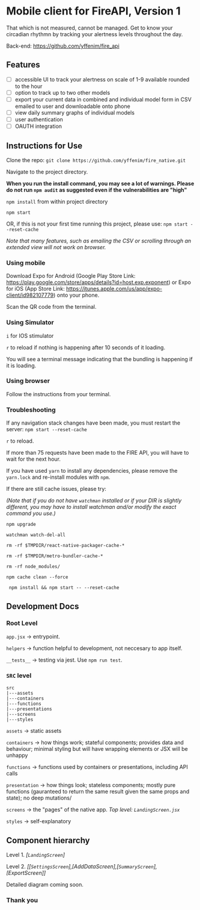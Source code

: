 # Mobile client for FireAPI, Version 1

That which is not measured, cannot be managed. Get to know your circadian rhythmn by tracking your alertness levels throughout the day. 

Back-end: https://github.com/yffenim/fire_api

## Features

- [ ] accessible UI to track your alertness on scale of 1-9 available rounded to the hour
- [ ] option to track up to two other models
- [ ] export your current data in combined and individual model form in CSV emailed to user and downloadable onto phone
- [ ] view daily summary graphs of individual models
- [ ] user authentication 
- [ ] OAUTH integration 

## Instructions for Use

Clone the repo: `git clone https://github.com/yffenim/fire_native.git`

Navigate to the project directory.

**When you run the install command, you may see a lot of warnings. Please do not run `npm audit` as suggested even if the vulnerabilities are "high"**

`npm install` from within project directory

`npm start`

OR, if this is not your first time running this project, please use: `npm start --reset-cache`

*Note that many features, such as emailing the CSV or scrolling through an extended view will _not_ work on browser.*

### Using mobile

Download Expo for Android (Google Play Store Link: https://play.google.com/store/apps/details?id=host.exp.exponent) or Expo for iOS (App Store Link: https://itunes.apple.com/us/app/expo-client/id982107779) onto your phone.

Scan the QR code from the terminal.

### Using Simulator

`i` for IOS stimulator 

`r` to reload if nothing is happening after 10 seconds of it loading. 

You will see a terminal message indicating that the bundling is happening if it is loading. 

### Using browser

Follow the instructions from your terminal. 

### Troubleshooting

If any navigation stack changes have been made, you must restart the server: `npm start --reset-cache`

`r` to reload. 

If more than 75 requests have been made to the FIRE API, you will have to wait for the next hour.


If you have used `yarn` to install any dependencies, please remove the `yarn.lock` and re-install modules with `npm`.

If there are still cache issues, please try:

_(Note that if you do not have `watchman` installed or if your DIR is slightly different, you may have to install watchman and/or modify the exact command you use.)_

`npm upgrade`

`watchman watch-del-all`

`rm -rf $TMPDIR/react-native-packager-cache-*`

`rm -rf $TMPDIR/metro-bundler-cache-*` 

`rm -rf node_modules/`

`npm cache clean --force`

` npm install && npm start -- --reset-cache`

## Development Docs

### Root Level 

`app.jsx` -> entrypoint.

`helpers` -> function helpful to development, not neccesary to app itself.

`__tests__` -> testing via jest. Use `npm run test`.


### `SRC` level

```
src
|---assets
|---containers
|---functions
|---presentations
|---screens
|---styles

```

`assets` -> static assets

`containers` -> how things work; stateful components; provides data and behaviour; minimal styling but will have wrapping elements or JSX will be unhappy

`functions` -> functions used by containers or presentations, including API calls

`presentation` -> how things look; stateless components; mostly pure functions (gauranteed to return the same result given the same props and state); no deep mutations/

`screens` -> the "pages" of the native app. _Top level: `LandingScreen.jsx`_

`styles` -> self-explanatory

## Component hierarchy

Level 1. _[`LandingScreen`]_

Level 2. _[[`SettingsScreen`],[AddDataScreen],[`SummaryScreen`],[ExportScreen]]_

Detailed diagram coming soon.

### Thank you
